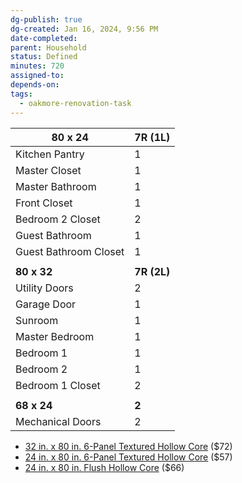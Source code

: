 ```yaml
---
dg-publish: true
dg-created: Jan 16, 2024, 9:56 PM
date-completed:
parent: Household
status: Defined
minutes: 720
assigned-to:
depends-on:
tags:
  - oakmore-renovation-task
---
```


| **80 x 24**               | **7R (1L)** |
|-----------------------|---|
| Kitchen Pantry        | 1 |
| Master Closet         | 1 |
| Master Bathroom       | 1 |
| Front Closet          | 1 |
| Bedroom 2 Closet      | 2 |
| Guest Bathroom        | 1 |
| Guest Bathroom Closet | 1 |
|                       |   |
| **80 x 32**               | **7R (2L)** |
| Utility Doors         | 2 |
| Garage Door           | 1 |
| Sunroom               | 1 |
| Master Bedroom        | 1 |
| Bedroom 1             | 1 |
| Bedroom 2             | 1 |
| Bedroom 1 Closet      | 2 |
|                       |   |
| **68 x 24**               | **2** |
| Mechanical Doors      | 2 |


- [32 in. x 80 in. 6-Panel Textured Hollow Core](https://www.homedepot.com/p/Steves-Sons-32-in-x-80-in-6-Panel-Textured-Hollow-Core-White-Primed-Composite-Interior-Door-Slab-N626WFADLC99/204609485) ($72)
- [24 in. x 80 in. 6-Panel Textured Hollow Core](https://www.homedepot.com/p/Steves-Sons-24-in-x-80-in-6-Panel-Textured-Hollow-Core-White-Primed-Composite-Interior-Door-Slab-J626WFADLC99/204609482) ($57)
- [24 in. x 80 in. Flush Hollow Core](https://www.homedepot.com/p/Steves-Sons-24-in-x-80-in-Flush-Hollow-Core-White-Primed-Pre-Bored-Composite-Interior-Door-Slab-J62H1FADBC99/204609493) ($66)